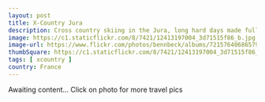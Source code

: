 ```yaml
---
layout: post
title: X-Country Jura
description: Cross country skiing in the Jura, long hard days made full again by great food
image: https://c1.staticflickr.com/8/7421/12413197004_3d71515f86_b.jpg
image-url: https://www.flickr.com/photos/bennbeck/albums/72157640686579574
thumbSquare: https://c1.staticflickr.com/8/7421/12413197004_3d71515f86_q.jpg
tags: [ xcountry ]
country: France
---
```


Awaiting content... Click on photo for more travel pics